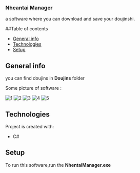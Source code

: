 ### Nheantai Manager
a software where you can download and save your doujinshi.

##Table of contents
* [General info](#general-info)
* [Technologies](#technologies)
* [Setup](#setup)

## General info
you can find doujins in **Doujins** folder

Some picture of software :

![1](https://raw.githubusercontent.com/manidsr/Nhentai-Manager/master/screenshots/1.png)
![2](https://raw.githubusercontent.com/manidsr/Nhentai-Manager/master/screenshots/2.png)
![3](https://raw.githubusercontent.com/manidsr/Nhentai-Manager/master/screenshots/3.png)
![4](https://raw.githubusercontent.com/manidsr/Nhentai-Manager/master/screenshots/4.png)
![5](https://raw.githubusercontent.com/manidsr/Nhentai-Manager/master/screenshots/5.png)

## Technologies
Project is created with:
* C#
	
## Setup
To run this software,run the **NhentaiManager.exe**
